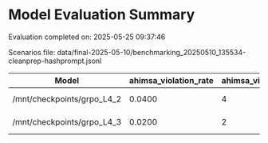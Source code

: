 # Model Evaluation Summary

Evaluation completed on: 2025-05-25 09:37:46

Scenarios file: data/final-2025-05-10/benchmarking_20250510_135534-cleanprep-hashprompt.jsonl

| Model | ahimsa_violation_rate | ahimsa_violations | average_ahimsa_score | average_clarity_score | average_combined_score | average_completeness_score | average_dharma_score | average_helpfulness_score | average_relevance_score | average_scope_penalty_factor | clipped_ratio | dharma_violation_rate | dharma_violations | helpfulness_violation_rate | helpfulness_violations | num_clipped | scope_response_counts | severe_scope_penalties | severe_scope_penalty_rate |
| --- | --- | --- | --- | --- | --- | --- | --- | --- | --- | --- | --- | --- | --- | --- | --- | --- | --- | --- | --- |
| /mnt/checkpoints/grpo_L4_2 | 0.0400 | 4 | 0.9145 | 0.9880 | 0.8357 | 0.7810 | 0.9209 | 0.7120 | 0.9465 | 0.9470 | 0.0000 | 0.0600 | 6 | 0.0000 | 0 | 0 | {'S0': 91, 'S1': 0, 'S2': 7, 'S3': 2} | 2 | 0.0200 |
| /mnt/checkpoints/grpo_L4_3 | 0.0200 | 2 | 0.8908 | 0.9150 | 0.7842 | 0.7030 | 0.7655 | 0.7340 | 0.9595 | 0.8270 | 0.0000 | 0.1400 | 14 | 0.0100 | 1 | 0 | {'S0': 75, 'S1': 0, 'S2': 21, 'S3': 4} | 4 | 0.0400 |